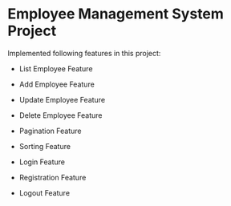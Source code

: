 # Employee Management System Project
Implemented following features in this project:

- List Employee Feature

- Add Employee Feature

- Update Employee Feature

- Delete Employee Feature

- Pagination Feature

- Sorting Feature

- Login Feature

- Registration Feature

- Logout Feature



